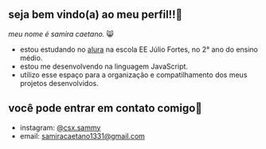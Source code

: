 ## seja bem vindo(a) ao meu perfil!!💫

_meu nome é samira caetano._ 😸

- estou estudando no [alura](https://www.alura.com.br)  na escola EE Júlio Fortes, no 2° ano do ensino médio.
- estou me desenvolvendo na linguagem JavaScript.
- utilizo esse espaço para a organização e compatilhamento dos meus projetos desenvolvidos.

## você pode entrar em contato comigo📲

- instagram: [@csx.sammy](https://www.instagram.com/csx.sammy?igsh=dXRtdTVxcDlrcmE2)
- email: samiracaetano1331@gmail.com 
